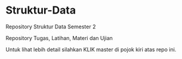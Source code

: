 # Struktur-Data

Repository Struktur Data Semester 2

Repository Tugas, Latihan, Materi dan Ujian

Untuk lihat lebih detail silahkan KLIK master di pojok kiri atas repo ini.
